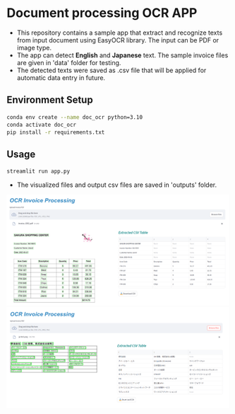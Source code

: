 # Document processing OCR APP

- This repository contains a sample app that extract and recognize texts from input document using EasyOCR library. The input can be PDF or image type. 
- The app can detect **English** and **Japanese** text. The sample invoice files are given in 'data' folder for testing. 
- The detected texts were saved as .csv file that will be applied for automatic data entry in future.


## Environment Setup

```bash
conda env create --name doc_ocr python=3.10 
conda activate doc_ocr
pip install -r requirements.txt
```

## Usage

```bash
streamlit run app.py
```

- The visualized files and output csv files are saved in 'outputs' folder.


<img src="assets/app.png" width="900">

<img src="assets/app_jp.png" width="900">
